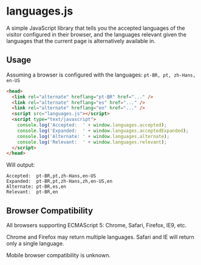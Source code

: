 # languages.js

A simple JavaScript library that tells you the accepted languages of the visitor configured in their browser, and the languages relevant given the languages that the current page is alternatively available in.

## Usage

Assuming a browser is configured with the languages:
`pt-BR, pt, zh-Hans, en-US`

```html
<head>
  <link rel="alternate" hreflang="pt-BR" href="..." />
  <link rel="alternate" hreflang="es" href="..." />
  <link rel="alternate" hreflang="en" href="..." />
  <script src="languages.js"></script>
  <script type="text/javascript">
    console.log('Accepted:  ' + window.languages.accepted);
    console.log('Expanded:  ' + window.languages.acceptedExpanded);
    console.log('Alternate: ' + window.languages.alternate);
    console.log('Relevant:  ' + window.languages.relevant);
  </script>
</head>
```

Will output:

```text
Accepted:  pt-BR,pt,zh-Hans,en-US
Expanded:  pt-BR,pt,zh-Hans,zh,en-US,en
Alternate: pt-BR,es,en
Relevant:  pt-BR,en
```

## Browser Compatibility

All browsers supporting ECMAScript 5: Chrome, Safari, Firefox, IE9, etc.

Chrome and Firefox may return multiple languages. Safari and IE will return only a single language.

Mobile browser compatibility is unknown.
